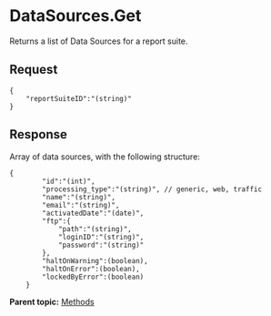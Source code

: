 #  **DataSources.Get** 

Returns a list of Data Sources for a report suite.

##  **Request** 

```
{
	"reportSuiteID":"(string)"
}
```

## Response

Array of data sources, with the following structure:

```
{
		"id":"(int)",
		"processing_type":"(string)", // generic, web, traffic
		"name":"(string)",
		"email":"(string)",
		"activatedDate":"(date)",
		"ftp":{
			"path":"(string)",
			"loginID":"(string)",
			"password":"(string)"
		},
		"haltOnWarning":(boolean),
		"haltOnError":(boolean),
		"lockedByError":(boolean)
	}
```

**Parent topic:** [Methods](../methods/c_data_sources_methods_1.4.md)


